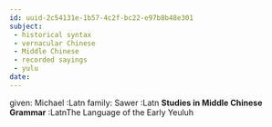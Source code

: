 ```yaml
---
id: uuid-2c54131e-1b57-4c2f-bc22-e97b8b48e301
subject: 
 - historical syntax
 - vernacular Chinese
 - Middle Chinese
 - recorded sayings
 - yulu
date: 
---
```


given: Michael :Latn
family: Sawer :Latn
**Studies in Middle Chinese Grammar** :LatnThe Language of the Early Yeuluh